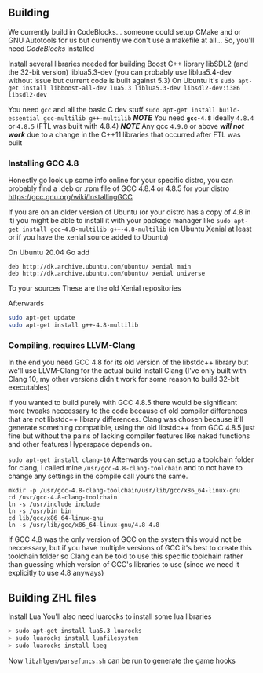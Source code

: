 ## Building

We currently build in CodeBlocks... someone could setup CMake and or GNU Autotools for us but currently we don't use a makefile at all...
So, you'll need *CodeBlocks* installed

Install several libraries needed for building
Boost C++ library
libSDL2 (and the 32-bit version)
liblua5.3-dev (you can probably use liblua5.4-dev without issue but current code is built against 5.3)
On Ubuntu it's
`sudo apt-get install libboost-all-dev lua5.3 liblua5.3-dev libsdl2-dev:i386 libsdl2-dev`

You need `gcc` and all the basic C dev stuff
`sudo apt-get install build-essential gcc-multilib g++-multilib`
***NOTE*** You need **`gcc-4.8`** ideally `4.8.4` or `4.8.5` (FTL was built with 4.8.4)
***NOTE*** Any gcc `4.9.0` or above ***will not work*** due to a change in the C++11 libraries that occurred after FTL was built

### Installing GCC 4.8
Honestly go look up some info online for your specific distro, you can probably find a .deb or .rpm file of GCC 4.8.4 or 4.8.5 for your distro
https://gcc.gnu.org/wiki/InstallingGCC

If you are on an older version of Ubuntu (or your distro has a copy of 4.8 in it) you might be able to install it with your package manager like
`sudo apt-get install gcc-4.8-multilib g++-4.8-multilib` (on Ubuntu Xenial at least or if you have the xenial source added to Ubuntu)

On Ubuntu 20.04
Go add
```
deb http://dk.archive.ubuntu.com/ubuntu/ xenial main
deb http://dk.archive.ubuntu.com/ubuntu/ xenial universe
```
To your sources
These are the old Xenial repositories

Afterwards
```sh
sudo apt-get update
sudo apt-get install g++-4.8-multilib
```

### Compiling, requires LLVM-Clang
In the end you need GCC 4.8 for its old version of the libstdc++ library but we'll use LLVM-Clang for the actual build
Install Clang (I've only built with Clang 10, my other versions didn't work for some reason to build 32-bit executables)

If you wanted to build purely with GCC 4.8.5 there would be significant more tweaks neccessary to the code because of old compiler differences that are not libstdc++ library differences.
Clang was chosen because it'll generate something compatible, using the old libstdc++ from GCC 4.8.5 just fine but without the pains of lacking compiler features like naked functions and other features Hyperspace depends on.

`sudo apt-get install clang-10`
Afterwards you can setup a toolchain folder for clang, I called mine `/usr/gcc-4.8-clang-toolchain` and to not have to change any settings in the compile call yours the same.

```
mkdir -p /usr/gcc-4.8-clang-toolchain/usr/lib/gcc/x86_64-linux-gnu
cd /usr/gcc-4.8-clang-toolchain
ln -s /usr/include include
ln -s /usr/bin bin
cd lib/gcc/x86_64-linux-gnu
ln -s /usr/lib/gcc/x86_64-linux-gnu/4.8 4.8
```

If GCC 4.8 was the only version of GCC on the system this would not be neccessary, but if you have multiple versions of GCC it's best to create this toolchain folder so Clang can be told to use this specific toolchain rather than guessing which version of GCC's libraries to use (since we need it explicitly to use 4.8 anyways)

## Building ZHL files
Install Lua
You'll also need luarocks to install some lua libraries

```sh
> sudo apt-get install lua5.3 luarocks
> sudo luarocks install luafilesystem
> sudo luarocks install lpeg
```
Now `libzhlgen/parsefuncs.sh` can be run to generate the game hooks

